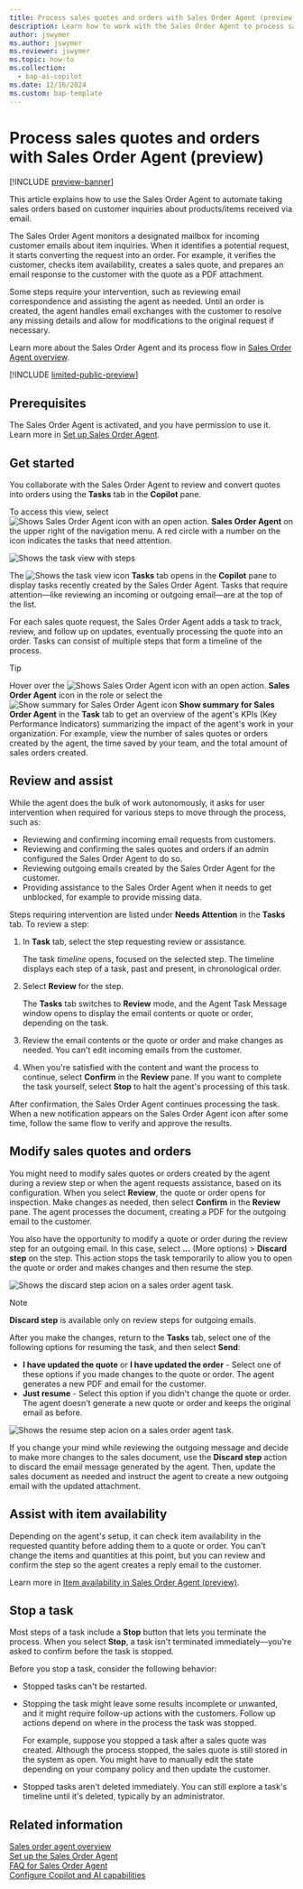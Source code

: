 ```yaml
---
title: Process sales quotes and orders with Sales Order Agent (preview)
description: Learn how to work with the Sales Order Agent to process sales quotes and orders from customer requests made via email.
author: jswymer
ms.author: jswymer
ms.reviewer: jswymer
ms.topic: how-to
ms.collection:
  - bap-ai-copilot
ms.date: 12/16/2024
ms.custom: bap-template
---
```

# Process sales quotes and orders with Sales Order Agent (preview)

[!INCLUDE [preview-banner](~/../shared-content/shared/preview-includes/preview-banner.md)]

This article explains how to use the Sales Order Agent to automate taking sales orders based on customer inquiries about products/items received via email.

The Sales Order Agent monitors a designated mailbox for incoming customer emails about item inquiries. When it identifies a potential request, it starts converting the request into an order. For example, it verifies the customer, checks item availability, creates a sales quote, and prepares an email response to the customer with the quote as a PDF attachment.

Some steps require your intervention, such as reviewing email correspondence and assisting the agent as needed. Until an order is created, the agent handles email exchanges with the customer to resolve any missing details and allow for modifications to the original request if necessary.

Learn more about the Sales Order Agent and its process flow in [Sales Order Agent overview](sales-order-agent.md#how-the-agent-processes-requests).

[!INCLUDE [limited-public-preview](includes/limited-public-preview.md)]

<!--[!INCLUDE [preview-note](~/../shared-content/shared/preview-includes/production-ready-preview-dynamics365.md)]-->

## Prerequisites

The Sales Order Agent is activated, and you have permission to use it. Learn more in [Set up Sales Order Agent](sales-order-agent-setup.md).

## Get started

You collaborate with the Sales Order Agent to review and convert quotes into orders using the **Tasks** tab in the **Copilot** pane.

To access this view, select ![Shows Sales Order Agent icon with an open action.](media/soa-activated-number-icon.png) **Sales Order Agent** on the upper right of the navigation menu. A red circle with a number on the icon indicates the tasks that need attention.

![Shows the task view with steps](media/soa-task-view-callouts.png)

The ![Shows the task view icon](media/sot-task-view-icon.png) **Tasks** tab opens in the **Copilot** pane to display tasks recently created by the Sales Order Agent. Tasks that require attention&mdash;like reviewing an incoming or outgoing email&mdash;are at the top of the list.  

For each sales quote request, the Sales Order Agent adds a task to track, review, and follow up on updates, eventually processing the quote into an order. Tasks can consist of multiple steps that form a timeline of the process.

> [!TIP]
> Hover over the ![Shows Sales Order Agent icon with an open action.](media/soa-activated-icon.png) **Sales Order Agent** icon in the role or select the ![Show summary for Sales Order Agent icon](media/soa-summary-icon.png) **Show summary for Sales Order Agent** in the **Task** tab to get an overview of the agent's KPIs (Key Performance Indicators) summarizing the impact of the agent's work in your organization. For example, view the number of sales quotes or orders created by the agent, the time saved by your team, and the total amount of sales orders created.

## Review and assist

While the agent does the bulk of work autonomously, it asks for user intervention when required for various steps to move through the process, such as:

- Reviewing and confirming incoming email requests from customers.
- Reviewing and confirming the sales quotes and orders if an admin configured the Sales Order Agent to do so.
- Reviewing outgoing emails created by the Sales Order Agent for the customer.
- Providing assistance to the Sales Order Agent when it needs to get unblocked, for example to provide missing data.

Steps requiring intervention are listed under **Needs Attention** in the **Tasks** tab. To review a step:

1. In **Task** tab, select the step requesting review or assistance.

   The task *timeline* opens, focused on the selected step. The timeline displays each step of a task, past and present, in chronological order.

1. Select **Review** for the step.

   The **Tasks** tab switches to **Review** mode, and the Agent Task Message window opens to display the email contents or quote or order, depending on the task.

1. Review the email contents or the quote or order and make changes as needed. You can't edit incoming emails from the customer.

1. When you're satisfied with the content and want the process to continue, select **Confirm** in the **Review** pane. If you want to complete the task yourself, select **Stop** to halt the agent's processing of this task.

After confirmation, the Sales Order Agent continues processing the task. When a new notification appears on the Sales Order Agent icon after some time, follow the same flow to verify and approve the results.

## Modify sales quotes and orders

You might need to modify sales quotes or orders created by the agent during a review step or when the agent requests assistance, based on its configuration. When you select **Review**, the quote or order opens for inspection. Make changes as needed, then select **Confirm** in the **Review** pane. The agent processes the document, creating a PDF for the outgoing email to the customer.

You also have the opportunity to modify a quote or order during the review step for an outgoing email. In this case, select **...** (More options) > **Discard step** on the step. This action stops the task temporarily to allow you to open the quote or order and makes changes and then resume the step.

![Shows the discard step acion on a sales order agent task.](media/soa-discard-step.png)

> [!NOTE]
> **Discard step** is available only on review steps for outgoing emails.

After you make the changes, return to the **Tasks** tab, select one of the following options for resuming the task, and then select **Send**:

- **I have updated the quote** or **I have updated the order** - Select one of these options if you made changes to the quote or order. The agent generates a new PDF and email for the customer.
- **Just resume** - Select this option if you didn't change the quote or order. The agent doesn't generate a new quote or order and keeps the original email as before.  

![Shows the resume step acion on a sales order agent task.](media/soa-resume-step.png)

If you change your mind while reviewing the outgoing message and decide to make more changes to the sales document, use the **Discard step** action to discard the email message generated by the agent. Then, update the sales document as needed and instruct the agent to create a new outgoing email with the updated attachment.

## Assist with item availability

Depending on the agent's setup, it can check item availability in the requested quantity before adding them to a quote or order. You can't change the items and quantities at this point, but you can review and confirm the step so the agent creates a reply email to the customer.

<!--
1. Select **Review** to open the **Items availability** page.
1. Use the page to verify that the item isn't available in the requested quantity.
1. Select **Confirm**.

   The agent creates the reply email for review.-->

Learn more in [Item availability in Sales Order Agent (preview)](sales-order-agent-item-availability.md).

## Stop a task

Most steps of a task include a **Stop** button that lets you terminate the process. When you select **Stop**, a task isn't terminated immediately—you're asked to confirm before the task is stopped.

Before you stop a task, consider the following behavior:

- Stopped tasks can't be restarted.
- Stopping the task might leave some results incomplete or unwanted, and it might require follow-up actions with the customers. Follow up actions depend on where in the process the task was stopped.

  For example, suppose you stopped a task after a sales quote was created. Although the process stopped, the sales quote is still stored in the system as open. You might have to manually edit the state depending on your company policy and then update the customer.
- Stopped tasks aren't deleted immediately. You can still explore a task's timeline until it's deleted, typically by an administrator.

<!--
## Discard and resume a taks to modify a quote or order

The **Discard**  action ellwo

## View timeline and details of steps

From the ![Shows the task view icon](media/sot-task-view-icon.png) **Tasks** view, you can view the details of each step of a task in chronological order. Click on the task or select **...** (More options) > **Show Details**.-->

## Related information

[Sales order agent overview](sales-order-agent.md)  
[Set up the Sales Order Agent](sales-order-agent-setup.md)  
[FAQ for Sales Order Agent](faqs-sales-order-taker-agent.md)  
[Configure Copilot and AI capabilities](enable-ai.md)  
